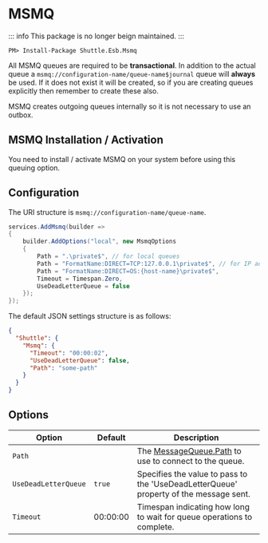 # MSMQ

::: info
This package is no longer beign maintained.
:::

```
PM> Install-Package Shuttle.Esb.Msmq
```

All MSMQ queues are required to be **transactional**.  In addition to the actual queue a `msmq://configuration-name/queue-name$journal` queue will **always** be used.  If it does not exist it will be created, so if you are creating queues explicitly then remember to create these also.

MSMQ creates outgoing queues internally so it is not necessary to use an outbox.

## MSMQ Installation / Activation

You need to install / activate MSMQ on your system before using this queuing option.

## Configuration

The URI structure is `msmq://configuration-name/queue-name`.

```c#
services.AddMsmq(builder =>
{
    builder.AddOptions("local", new MsmqOptions
    {
        Path = ".\private$", // for local queues
        Path = "FormatName:DIRECT=TCP:127.0.0.1\private$", // for IP addresses
        Path = "FormatName:DIRECT=OS:{host-name}\private$",
        Timeout = Timespan.Zero,
        UseDeadLetterQueue = false
    });
});
```

The default JSON settings structure is as follows:

```json
{
  "Shuttle": {
    "Msmq": {
      "Timeout": "00:00:02",
      "UseDeadLetterQueue": false,
      "Path": "some-path" 
    }
  }
}
``` 

## Options

| Option | Default	| Description |
| --- | --- | --- | 
| `Path` | | The [MessageQueue.Path](https://docs.microsoft.com/en-us/dotnet/api/system.messaging.messagequeue.path?view=netframework-4.8) to use to connect to the queue. |
| `UseDeadLetterQueue` | `true` | Specifies the value to pass to the 'UseDeadLetterQueue' property of the message sent. | 
| `Timeout` | 00:00:00 | Timespan indicating how long to wait for queue operations to complete. |
